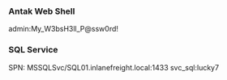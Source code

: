 ### Antak Web Shell
admin:My_W3bsH3ll_P@ssw0rd!

### SQL Service
SPN: MSSQLSvc/SQL01.inlanefreight.local:1433
svc_sql:lucky7